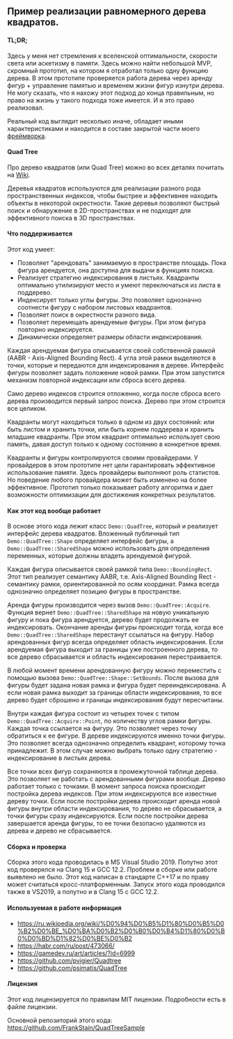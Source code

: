## Пример реализации равномерного дерева квадратов.


#### TL;DR;

Здесь у меня нет стремления к вселенской оптимальности, скорости света или аскетизму в памяти.
Здесь можно найти небольшой MVP, скромный прототип, на котором я отработал только одну функцию дерева.
В этом прототипе проверяется работа дерева через аренду фигур + управление памятью и временем жизни фигур изнутри дерева.
Не могу сказать, что я нахожу этот подход до конца правильным, но право на жизнь у такого подхода тоже имеется.
И я это право реализовал.

Реальный код выглядит несколько иначе, обладает иными характеристиками и находится в составе закрытой части моего [фреймворка](https://github.com/black-io).


#### Quad Tree

Про дерево квадратов (или Quad Tree) можно во всех деталях почитать на [Wiki](https://ru.wikipedia.org/wiki/%D0%94%D0%B5%D1%80%D0%B5%D0%B2%D0%BE_%D0%BA%D0%B2%D0%B0%D0%B4%D1%80%D0%B0%D0%BD%D1%82%D0%BE%D0%B2).

Деревья квадратов используются для реализации разного рода пространственных индексов, чтобы быстрее и эффективнее находить объекты в некоторой окрестности.
Такие деревья позволяют быстрый поиск и обнаружение в 2D-пространствах и не подходят для эффективного поиска в 3D пространствах.


#### Что поддерживается

Этот код умеет:

- Позволяет "арендовать" занимаемую в пространстве площадь. Пока фигура арендуется, она доступна для выдачи в функциях поиска.
- Реализует стратегию индексирования в листьях. Квадранты оптимально утилизируют место и умеют переключаться из листа в поддерево.
- Индексирует только углы фигуры. Это позволяет однозначно соотнести фигуру с набором листовых квадрантов.
- Позволяет поиск в окрестности разного вида.
- Позволяет перемещать арендуемые фигуры. При этом фигура повторно индексируется.
- Динамически определяет размеры области индексирования.

Каждая арендуемая фигура описывается своей собственной рамкой (AABR - Axis-Aligned Bounding Rect). 4 угла этой рамки выделяются в точки, которые и передаются для
индексирования в дереве. Интерфейс фигуры позволяет задать положение новой рамки. При этом запустится механизм повторной индексации или сброса всего дерева.

Само дерево индексов строится отложенно, когда после сброса всего дерева производится первый запрос поиска. Дерево при этом строится все целиком.

Квадранты могут находиться только в одном из двух состояний: или быть листом и хранить точки, или быть корнем поддерева и хранить младшие квадранты.
При этом квадрант оптимально использует свою память, давая доступ только к одному состоянию в конкретное время.

Квадранты и фигуры контролируются своими провайдерами. У провайдеров в этом прототипе нет цели гарантировать эффективное использование памяти.
Здесь провайдеры выполняют роль статистов. Но поведение любого провайдера может быть изменено на более эффективное.
Прототип только показывает работу алгоритма и дает возможности оптимизации для достижения конкретных результатов.


#### Как этот код вообще работает

В основе этого кода лежит класс `Demo::QuadTree`, который и реализует интерфейс дерева квадратов.
Вложенный публичный тип `Demo::QuadTree::Shape` определяет интерфейс фигуры, а `Demo::QuadTree::SharedShape` можно использовать для определения переменных,
которые должны владеть арендуемой фигурой.

Каждая фигура описывается своей рамкой типа `Demo::BoundingRect`. Этот тип реализует семантику AABR, т.е. Axis-Aligned Bounding Rect - семантику рамки, 
ориентированной по осям координат. Рамка всегда однозначно определяет позицию фигуры в пространстве.


Аренда фигуры производится через вызов `Demo::QuadTree::Acquire`. Функция вернет `Demo::QuadTree::SharedShape` на новую уникальную фигуру и пока фигура
арендуется, дерево будет продолжать ее индексировать. Окончание аренды фигуры происходит тогда, когда все `Demo::QuadTree::SharedShape` перестанут ссылаться 
на фигуру.
Набор арендованных фигур всегда определяет область индексирования. Если арендуемая фигура выходит за границы уже построенного дерева, то все дерево сбрасывается и
область индексирования перестраивается.

В любой момент времени арендованную фигуру можно переместить с помощью вызова `Demo::QuadTree::Shape::SetBounds`. После вызова для фигуры будет задана новая 
рамка и фигура будет переиндексирована. А если новая рамка выходит за границы области индексирования, то все дерево будет сброшено и границы индексирования будут
пересчитаны.


Внутри каждая фигура состоит из четырех точек с типом `Demo::QuadTree::Acquire::Point`, по количеству углов рамки фигуры. Каждая точка ссылается на фигуру. 
Это позволяет через точку обратиться к ее фигуре. В дереве индексируются именно точки фигуры. Это позволяет всегда однозначно определить квадрант, которому точка 
принадлежит. В этом случае можно выбрать только одну стратегию - индексирование в листьях дерева.

Все точки всех фигур сохраняются в промежуточной таблице дерева. Это позволяет не работать с арендованными фигурами вообще. Дерево работает только с точками.
В момент запроса поиска происходит постройка дерева индексов. При этом индексируются все известные дереву точки.
Если после постройки дерева происходит аренда новой фигуры внутри области индексирования, то дерево не сбрасывается, а точки фигуры сразу индексируются.
Если после постройки дерева завершается аренда фигуры, то ее точки безопасно удаляются из дерева и дерево не сбрасывается.


#### Сборка и проверка

Сборка этого кода проводилась в MS Visual Studio 2019. Попутно этот код проверялся на Clang 15 и GCC 12.2.
Проблем в сборке или работе выявлено не было. Этот код написан в стандарте C++17 и по праву может считаться кросс-платформенным.
Запуск этого кода проводился также в VS2019, а попутно и в Clang 15 с GCC 12.2.


#### Используемая в работе информация

- https://ru.wikipedia.org/wiki/%D0%94%D0%B5%D1%80%D0%B5%D0%B2%D0%BE_%D0%BA%D0%B2%D0%B0%D0%B4%D1%80%D0%B0%D0%BD%D1%82%D0%BE%D0%B2
- https://habr.com/ru/post/473066/
- https://gamedev.ru/art/articles/?id=6999
- https://github.com/pvigier/Quadtree
- https://github.com/psimatis/QuadTree

#### Лицензия

Этот код лицензируется по правилам MIT лицензии. Подробности есть в файле лицензии.

Основной репозиторий этого кода: https://github.com/FrankStain/QuadTreeSample
